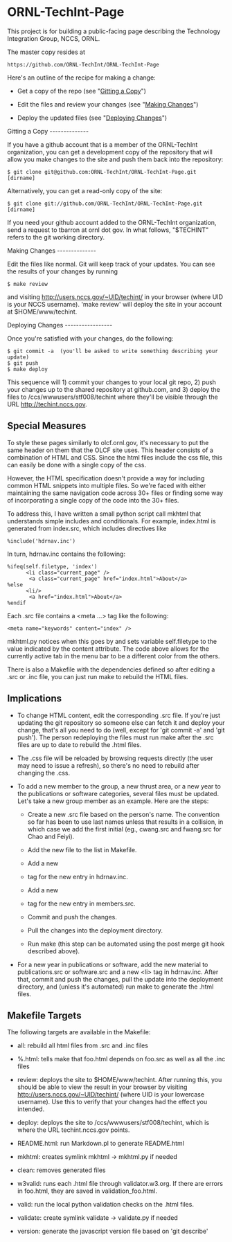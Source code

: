 ORNL-TechInt-Page
=================

This project is for building a public-facing page describing the
Technology Integration Group, NCCS, ORNL.

The master copy resides at

    https://github.com/ORNL-TechInt/ORNL-TechInt-Page

Here's an outline of the recipe for making a change:

 * Get a copy of the repo (see "[Gitting a Copy](#copy)")

 * Edit the files and review your changes (see "[Making Changes](#changes)")

 * Deploy the updated files (see "[Deploying Changes](#deploying)")


<a name="copy">
Gitting a Copy
--------------

If you have a github account that is a member of the ORNL-TechInt
organization, you can get a development copy of the repository that
will allow you make changes to the site and push them back into the
repository:

    $ git clone git@github.com:ORNL-TechInt/ORNL-TechInt-Page.git [dirname]

Alternatively, you can get a read-only copy of the site:

    $ git clone git://github.com/ORNL-TechInt/ORNL-TechInt-Page.git [dirname]

If you need your github account added to the ORNL-TechInt
organization, send a request to tbarron at ornl dot gov. In what
follows, "$TECHINT" refers to the git working directory.


<a name="changes">
Making Changes
--------------

Edit the files like normal. Git will keep track of your updates. You
can see the results of your changes by running

    $ make review

and visiting http://users.nccs.gov/~UID/techint/ in your browser
(where UID is your NCCS username). 'make review' will deploy the site
in your account at $HOME/www/techint.


<a name="deploying">
Deploying Changes
-----------------

Once you're satisfied with your changes, do the following:

    $ git commit -a  (you'll be asked to write something describing your update)
    $ git push
    $ make deploy

This sequence will 1) commit your changes to your local git repo, 2)
push your changes up to the shared repository at github.com, and 3)
deploy the files to /ccs/wwwusers/stf008/techint where they'll be
visible through the URL http://techint.nccs.gov.

 
Special Measures
----------------

To style these pages similarly to olcf.ornl.gov, it's necessary to put
the same header on them that the OLCF site uses. This header consists
of a combination of HTML and CSS. Since the html files include the css
file, this can easily be done with a single copy of the css.

However, the HTML specification doesn't provide a way for including
common HTML snippets into multiple files. So we're faced with either
maintaining the same navigation code across 30+ files or finding some
way of incorporating a single copy of the code into the 30+ files.

To address this, I have written a small python script call mkhtml that
understands simple includes and conditionals. For example, index.html
is generated from index.src, which includes directives like

    %include('hdrnav.inc')

In turn, hdrnav.inc contains the following:

    %ifeq(self.filetype, 'index')
          <li class="current_page" />
           <a class="current_page" href="index.html">About</a>
    %else
          <li/>
           <a href="index.html">About</a>
    %endif

Each .src file contains a <meta ...> tag like the following:

    <meta name="keywords" content="index" />

mkhtml.py notices when this goes by and sets variable self.filetype to
the value indicated by the content attribute. The code above allows
for the currently active tab in the menu bar to be a different color
from the others.

There is also a Makefile with the dependencies defined so after
editing a .src or .inc file, you can just run make to rebuild the HTML
files.


Implications
------------

 * To change HTML content, edit the corresponding .src file. If you're
   just updating the git repository so someone else can fetch it and
   deploy your change, that's all you need to do (well, except for
   'git commit -a' and 'git push'). The person redeploying the files
   must run make after the .src files are up to date to rebuild the
   .html files.

 * The .css file will be reloaded by browsing requests directly (the
   user may need to issue a refresh), so there's no need to rebuild
   after changing the .css.

 * To add a new member to the group, a new thrust area, or a new year
   to the publications or software categories, several files must be
   updated. Let's take a new group member as an example. Here are the
   steps:

    * Create a new .src file based on the person's name. The
      convention so far has been to use last names unless that results
      in a collision, in which case we add the first initial (eg.,
      cwang.src and fwang.src for Chao and Feiyi).

    * Add the new file to the list in Makefile.

    * Add a new <li> tag for the new entry in hdrnav.inc.

    * Add a new <li> tag for the new entry in members.src.

    * Commit and push the changes.

    * Pull the changes into the deployment directory.

    * Run make (this step can be automated using the post merge git
      hook described above).

 * For a new year in publications or software, add the new material to
   publications.src or software.src and a new &lt;li> tag in hdrnav.inc.
   After that, commit and push the changes, pull the update into the
   deployment directory, and (unless it's automated) run make to
   generate the .html files.


Makefile Targets
----------------

The following targets are available in the Makefile:

 * all: rebuild all html files from .src and .inc files

 * %.html: tells make that foo.html depends on foo.src as well as
       all the .inc files

 * review: deploys the site to $HOME/www/techint. After running this,
   you should be able to view the result in your browser by visiting
   http://users.nccs.gov/~UID/techint/ (where UID is your lowercase
   username). Use this to verify that your changes had the effect you
   intended.

 * deploy: deploys the site to /ccs/wwwusers/stf008/techint, which is
   where the URL techint.nccs.gov points.

 * README.html: run Markdown.pl to generate README.html
    
 * mkhtml: creates symlink mkhtml -> mkhtml.py if needed

 * clean: removes generated files

 * w3valid: runs each .html file through validator.w3.org. If there
       are errors in foo.html, they are saved in validation_foo.html.

 * valid: run the local python validation checks on the .html files.

 * validate: create symlink validate -> validate.py if needed

 * version: generate the javascript version file based on 'git describe'
